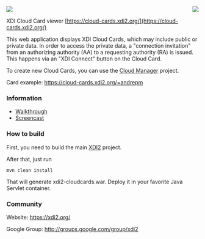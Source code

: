 <a href="http://projectdanube.org/" target="_blank"><img src="http://projectdanube.github.com/xdi2/images/projectdanube_logo.png" align="right"></a>
<img src="http://projectdanube.github.com/xdi2/images/logo64.png"><br>

XDI Cloud Card viewer [https://cloud-cards.xdi2.org/](https://cloud-cards.xdi2.org/)

This web application displays XDI Cloud Cards, which may include public or private data. In order to access the private data, a "connection invitation" from an
authorizing authority (AA) to a requesting authority (RA) is issued. This happens via an "XDI Connect" button on the Cloud Card.

To create new Cloud Cards, you can use the [Cloud Manager](https://github.com/projectdanube/xdi2-manager) project.

Card example: https://cloud-cards.xdi2.org/=andrepm

### Information

* [Walkthrough](https://github.com/projectdanube/xdi2-cloudcards/wiki/Walkthrough)
* [Screencast](https://github.com/projectdanube/xdi2-cloudcards/wiki/Screencast)

### How to build

First, you need to build the main [XDI2](https://github.com/projectdanube/xdi2) project.

After that, just run

    mvn clean install

That will generate xdi2-cloudcards.war. Deploy it in your favorite Java Servlet container.

### Community

Website: https://xdi2.org/

Google Group: http://groups.google.com/group/xdi2
